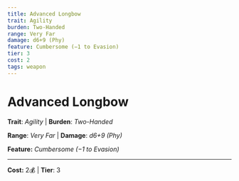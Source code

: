 ```yaml
---
title: Advanced Longbow
trait: Agility
burden: Two-Handed
range: Very Far
damage: d6+9 (Phy)
feature: Cumbersome (−1 to Evasion)
tier: 3
cost: 2
tags: weapon
---
```

# Advanced Longbow

**Trait**: _Agility_ | **Burden**: _Two-Handed_

**Range**: _Very Far_ | **Damage**: _d6+9 (Phy)_

**Feature:** _Cumbersome (−1 to Evasion)_

___
**Cost:** 2💰 | **Tier**: 3
